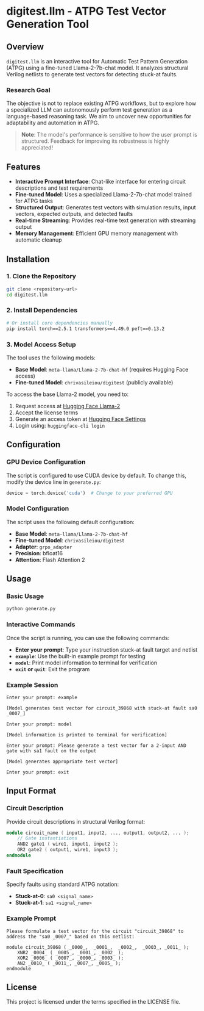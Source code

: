 # digitest.llm - ATPG Test Vector Generation Tool

## Overview

`digitest.llm` is an interactive tool for Automatic Test Pattern Generation (ATPG) using a fine-tuned Llama-2-7b-chat model. It analyzes structural Verilog netlists to generate test vectors for detecting stuck-at faults.

### Research Goal
The objective is not to replace existing ATPG workflows, but to explore how a specialized LLM can autonomously perform test generation as a language-based reasoning task. We aim to uncover new opportunities for adaptability and automation in ATPG.

> **Note**: The model's performance is sensitive to how the user prompt is structured. Feedback for improving its robustness is highly appreciated!

## Features

- **Interactive Prompt Interface**: Chat-like interface for entering circuit descriptions and test requirements
- **Fine-tuned Model**: Uses a specialized Llama-2-7b-chat model trained for ATPG tasks
- **Structured Output**: Generates test vectors with simulation results, input vectors, expected outputs, and detected faults
- **Real-time Streaming**: Provides real-time text generation with streaming output
- **Memory Management**: Efficient GPU memory management with automatic cleanup

## Installation

### 1. Clone the Repository
```bash
git clone <repository-url>
cd digitest.llm
```

### 2. Install Dependencies
```bash
# Or install core dependencies manually
pip install torch==2.5.1 transformers==4.49.0 peft==0.13.2
```

### 3. Model Access Setup
The tool uses the following models:
- **Base Model**: `meta-llama/Llama-2-7b-chat-hf` (requires Hugging Face access)
- **Fine-tuned Model**: `chrivasileiou/digitest` (publicly available)

To access the base Llama-2 model, you need to:
1. Request access at [Hugging Face Llama-2](https://huggingface.co/meta-llama/Llama-2-7b-chat-hf)
2. Accept the license terms
3. Generate an access token at [Hugging Face Settings](https://huggingface.co/settings/tokens)
4. Login using: `huggingface-cli login`

## Configuration

### GPU Device Configuration
The script is configured to use CUDA device by default. To change this, modify the device line in `generate.py`:

```python
device = torch.device('cuda')  # Change to your preferred GPU
```

### Model Configuration
The script uses the following default configuration:
- **Base Model**: `meta-llama/Llama-2-7b-chat-hf`
- **Fine-tuned Model**: `chrivasileiou/digitest`
- **Adapter**: `grpo_adapter`
- **Precision**: bfloat16
- **Attention**: Flash Attention 2

## Usage

### Basic Usage
```bash
python generate.py
```

### Interactive Commands
Once the script is running, you can use the following commands:

- **Enter your prompt**: Type your instruction stuck-at fault target and netlist 
- **`example`**: Use the built-in example prompt for testing
- **`model`**: Print model information to terminal for verification
- **`exit` or `quit`**: Exit the program

### Example Session
```
Enter your prompt: example

[Model generates test vector for circuit_39868 with stuck-at fault sa0 _0007_]

Enter your prompt: model

[Model information is printed to terminal for verification]

Enter your prompt: Please generate a test vector for a 2-input AND gate with sa1 fault on the output

[Model generates appropriate test vector]

Enter your prompt: exit
```

## Input Format

### Circuit Description
Provide circuit descriptions in structural Verilog format:

```verilog
module circuit_name ( input1, input2, ..., output1, output2, ... );
    // Gate instantiations
    AND2 gate1 ( wire1, input1, input2 );
    OR2 gate2 ( output1, wire1, input3 );
endmodule
```

### Fault Specification
Specify faults using standard ATPG notation:
- **Stuck-at-0**: `sa0 <signal_name>`
- **Stuck-at-1**: `sa1 <signal_name>`

### Example Prompt
```
Please formulate a test vector for the circuit "circuit_39868" to address the "sa0 _0007_" based on this netlist:

module circuit_39868 ( _0000_,  _0001_,  _0002_,  _0003_, _0011_ );
    XNR2 _0004_ ( _0005_, _0001_, _0002_ );
    XOR2 _0006_ ( _0007_, _0000_, _0003_ );
    AN2 _0010_ ( _0011_, _0007_, _0005_ );
endmodule
```

## License

This project is licensed under the terms specified in the LICENSE file.
